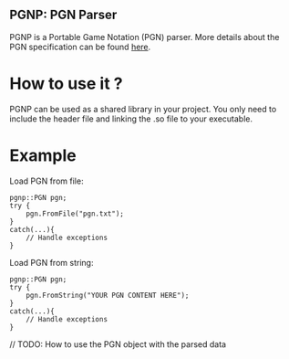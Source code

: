 ## PGNP: PGN Parser

PGNP is a Portable Game Notation (PGN) parser. More details about the
PGN specification can be found [here](https://www.chessclub.com/help/PGN-spec).

# How to use it ?
PGNP can be used as a shared library in your project.
You only need to include the header file and linking the .so file to your
executable.

# Example
Load PGN from file:

    pgnp::PGN pgn;
    try {
        pgn.FromFile("pgn.txt");
    }
    catch(...){
        // Handle exceptions
    }
Load PGN from string:

    pgnp::PGN pgn;
    try {
        pgn.FromString("YOUR PGN CONTENT HERE");
    }
    catch(...){
        // Handle exceptions
    }

// TODO: How to use the PGN object with the parsed data